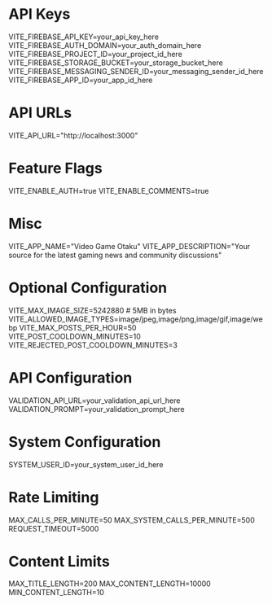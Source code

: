 # API Keys

VITE_FIREBASE_API_KEY=your_api_key_here
VITE_FIREBASE_AUTH_DOMAIN=your_auth_domain_here
VITE_FIREBASE_PROJECT_ID=your_project_id_here
VITE_FIREBASE_STORAGE_BUCKET=your_storage_bucket_here
VITE_FIREBASE_MESSAGING_SENDER_ID=your_messaging_sender_id_here
VITE_FIREBASE_APP_ID=your_app_id_here

# API URLs

VITE_API_URL="http://localhost:3000"

# Feature Flags

VITE_ENABLE_AUTH=true
VITE_ENABLE_COMMENTS=true

# Misc

VITE_APP_NAME="Video Game Otaku"
VITE_APP_DESCRIPTION="Your source for the latest gaming news and community discussions"

# Optional Configuration

VITE_MAX_IMAGE_SIZE=5242880 # 5MB in bytes
VITE_ALLOWED_IMAGE_TYPES=image/jpeg,image/png,image/gif,image/webp
VITE_MAX_POSTS_PER_HOUR=50
VITE_POST_COOLDOWN_MINUTES=10
VITE_REJECTED_POST_COOLDOWN_MINUTES=3

# API Configuration

VALIDATION_API_URL=your_validation_api_url_here
VALIDATION_PROMPT=your_validation_prompt_here

# System Configuration

SYSTEM_USER_ID=your_system_user_id_here

# Rate Limiting

MAX_CALLS_PER_MINUTE=50
MAX_SYSTEM_CALLS_PER_MINUTE=500
REQUEST_TIMEOUT=5000

# Content Limits

MAX_TITLE_LENGTH=200
MAX_CONTENT_LENGTH=10000
MIN_CONTENT_LENGTH=10
